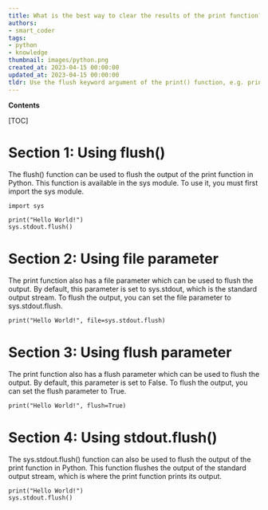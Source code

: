 ```yaml
---
title: What is the best way to clear the results of the print function?
authors:
- smart_coder
tags:
- python
- knowledge
thumbnail: images/python.png
created_at: 2023-04-15 00:00:00
updated_at: 2023-04-15 00:00:00
tldr: Use the flush keyword argument of the print() function, e.g. print(`Hello World`, flush=True).
---
```


**Contents**

[TOC]

# Section 1: Using flush()

The flush() function can be used to flush the output of the print function in Python. This function is available in the sys module. To use it, you must first import the sys module.

```
import sys

print("Hello World!")
sys.stdout.flush()
```

# Section 2: Using file parameter

The print function also has a file parameter which can be used to flush the output. By default, this parameter is set to sys.stdout, which is the standard output stream. To flush the output, you can set the file parameter to sys.stdout.flush.

```
print("Hello World!", file=sys.stdout.flush)
```

# Section 3: Using flush parameter

The print function also has a flush parameter which can be used to flush the output. By default, this parameter is set to False. To flush the output, you can set the flush parameter to True.

```
print("Hello World!", flush=True)
```

# Section 4: Using stdout.flush()

The sys.stdout.flush() function can also be used to flush the output of the print function in Python. This function flushes the output of the standard output stream, which is where the print function prints its output.

```
print("Hello World!")
sys.stdout.flush()
```
